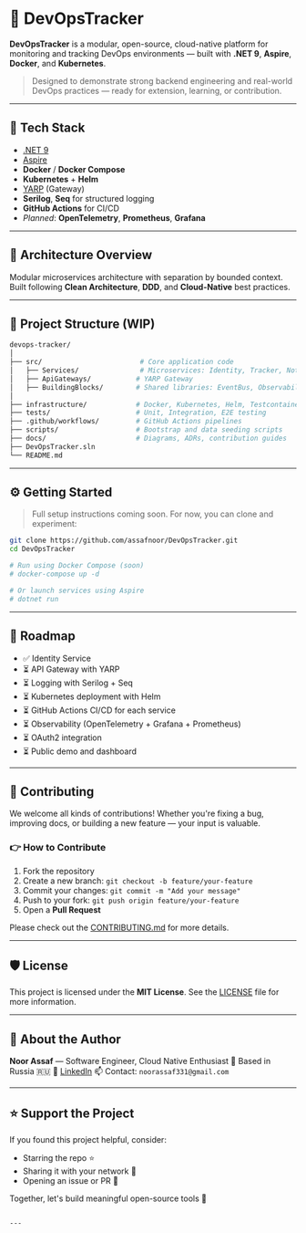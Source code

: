 # 🚀 DevOpsTracker

**DevOpsTracker** is a modular, open-source, cloud-native platform for monitoring and tracking DevOps environments — built with **.NET 9**, **Aspire**, **Docker**, and **Kubernetes**.

> Designed to demonstrate strong backend engineering and real-world DevOps practices — ready for extension, learning, or contribution.

---

## 🧰 Tech Stack

- [.NET 9](https://dotnet.microsoft.com/)
- [Aspire](https://learn.microsoft.com/en-us/dotnet/aspire/)
- **Docker** / **Docker Compose**
- **Kubernetes** + **Helm**
- [YARP](https://github.com/microsoft/reverse-proxy) (Gateway)
- **Serilog**, **Seq** for structured logging
- **GitHub Actions** for CI/CD
- *Planned*: **OpenTelemetry**, **Prometheus**, **Grafana**

---

## 🧱 Architecture Overview

Modular microservices architecture with separation by bounded context.  
Built following **Clean Architecture**, **DDD**, and **Cloud-Native** best practices.

---

## 📁 Project Structure (WIP)

```bash
devops-tracker/
│
├── src/                        # Core application code
│   ├── Services/               # Microservices: Identity, Tracker, Notifications
│   ├── ApiGateways/           # YARP Gateway
│   ├── BuildingBlocks/        # Shared libraries: EventBus, Observability, SharedKernel
│
├── infrastructure/            # Docker, Kubernetes, Helm, Testcontainers setup
├── tests/                     # Unit, Integration, E2E testing
├── .github/workflows/         # GitHub Actions pipelines
├── scripts/                   # Bootstrap and data seeding scripts
├── docs/                      # Diagrams, ADRs, contribution guides
├── DevOpsTracker.sln
└── README.md
````

---

## ⚙️ Getting Started

> Full setup instructions coming soon. For now, you can clone and experiment:

```bash
git clone https://github.com/assafnoor/DevOpsTracker.git
cd DevOpsTracker

# Run using Docker Compose (soon)
# docker-compose up -d

# Or launch services using Aspire
# dotnet run
```

---

## 🧭 Roadmap

* ✅ Identity Service
* ⏳ API Gateway with YARP
* ⏳ Logging with Serilog + Seq
* ⏳ Kubernetes deployment with Helm
* ⏳ GitHub Actions CI/CD for each service
* ⏳ Observability (OpenTelemetry + Grafana + Prometheus)
* ⏳ OAuth2 integration
* ⏳ Public demo and dashboard

---

## 🤝 Contributing

We welcome all kinds of contributions!
Whether you're fixing a bug, improving docs, or building a new feature — your input is valuable.

### 👉 How to Contribute

1. Fork the repository
2. Create a new branch: `git checkout -b feature/your-feature`
3. Commit your changes: `git commit -m "Add your message"`
4. Push to your fork: `git push origin feature/your-feature`
5. Open a **Pull Request**

Please check out the [CONTRIBUTING.md](docs/CONTRIBUTING.md) for more details.

---

## 🛡️ License

This project is licensed under the **MIT License**.
See the [LICENSE](LICENSE) file for more information.

---

## 🙋 About the Author

**Noor Assaf** — Software Engineer, Cloud Native Enthusiast
📍 Based in Russia 🇷🇺
🔗 [LinkedIn](https://www.linkedin.com/in/noor-assaf-0a743228a/)
📫 Contact: `noorassaf331@gmail.com`

---

## ⭐ Support the Project

If you found this project helpful, consider:

* Starring the repo ⭐
* Sharing it with your network 🔗
* Opening an issue or PR 💬

Together, let's build meaningful open-source tools 💙

```

---
